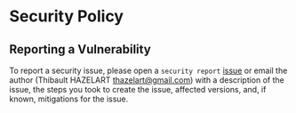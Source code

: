 # Security Policy

## Reporting a Vulnerability

To report a security issue, please open a `security report` [issue](https://github.com/thazelart/awsso/issues) or email the author (Thibault HAZELART <thazelart@gmail.com>) with a description of the issue, the steps you took to create the issue, affected versions, and, if known, mitigations for the issue.
